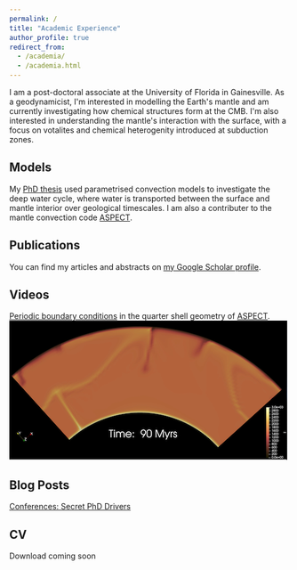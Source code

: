 ```yaml
---
permalink: /
title: "Academic Experience"
author_profile: true
redirect_from: 
  - /academia/
  - /academia.html
---
```


<!-- I have worked on exciting projects all looking to understand mantle heterogenity.

## Postdoctoral Research Associate, University of Florida
---
[AGU Fall Meeting 2021 Abstract](https://ui.adsabs.harvard.edu/abs/2021AGUFMDI13A..04C/abstract)
[EGU General Assembly 2021 Abstract](https://ui.adsabs.harvard.edu/abs/2021AGUFMDI13A..04C/abstract)


## PhD Student, University College London -->



I am a post-doctoral associate at the University of Florida in Gainesville. As a geodynamicist, I'm interested in modelling the Earth's mantle and am currently investigating how chemical structures form at the CMB. I'm also interested in understanding the mantle's interaction with the surface, with a focus on votalites and chemical heterogenity introduced at subduction zones.


Models
---
My [PhD thesis](https://discovery.ucl.ac.uk/id/eprint/10093095/) used parametrised convection models to investigate the deep water cycle, where water is transported between the surface and mantle interior over geological timescales. I am also a contributer to the mantle convection code [ASPECT](https://aspect.geodynamics.org/).


Publications
---
You can find my articles and abstracts on [my Google Scholar profile](https://scholar.google.co.uk/citations?user=yh957GMAAAAJ&hl=en). 


Videos
---
[Periodic boundary conditions](https://youtu.be/1IMk1xj77uc) in the quarter shell geometry of [ASPECT](https://aspect.geodynamics.org/).
[<img src="/images/periodic_BC.png">](https://youtu.be/1IMk1xj77uc)

Blog Posts
---
[Conferences: Secret PhD Drivers](https://blogs.egu.eu/divisions/gd/2019/03/01/conferences-secret-phd-drivers/)


CV
---
Download coming soon



